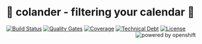 # 📆 colander - filtering your calendar 📆

[![Build Status](https://jenkins.schnatterer.info/job/colander/job/develop//badge/icon)](https://jenkins.schnatterer.info/job/colander/job/develop/)
[![Quality Gates](https://sonarqube.schnatterer.info/api/badges/gate?key=info.schnatterer.colander:colander-parent)](http://sonarqube.schnatterer.info/dashboard?id=info.schnatterer.colander%3Acolander-parent&did=1)
[![Coverage](https://img.shields.io/sonar/https/sonarqube.schnatterer.info/info.schnatterer.colander:colander-parent/coverage.svg)](http://sonarqube.schnatterer.info/dashboard?id=info.schnatterer.colander%3Acolander-parent&did=1)
[![Technical Debt](https://img.shields.io/sonar/https/sonarqube.schnatterer.info/info.schnatterer.colander:colander-parent/tech_debt.svg)](http://sonarqube.schnatterer.info/dashboard?id=info.schnatterer.colander%3Acolander-parent&did=1)
[![License](https://img.shields.io/github/license/schnatterer/colander.svg)](LICENSE)
[<img alt="powered by openshift" align="right" src="https://www.openshift.com/images/logos/powered_by_openshift.png"/>](https://www.openshift.com/)
